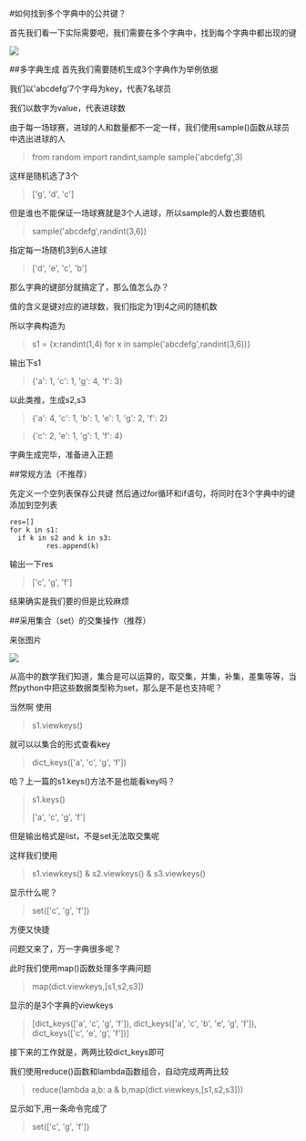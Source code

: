 #如何找到多个字典中的公共键？

首先我们看一下实际需要吧，我们需要在多个字典中，找到每个字典中都出现的键

![](http://i.imgur.com/DDxcjDl.png)

##多字典生成
首先我们需要随机生成3个字典作为举例依据

我们以'abcdefg'7个字母为key，代表7名球员

我们以数字为value，代表进球数

由于每一场球赛，进球的人和数量都不一定一样，我们使用sample()函数从球员中选出进球的人
>from random import randint,sample
>sample('abcdefg',3)

这样是随机选了3个
>['g', 'd', 'c']

但是谁也不能保证一场球赛就是3个人进球，所以sample的人数也要随机
>sample('abcdefg',randint(3,6))  

指定每一场随机3到6人进球
>['d', 'e', 'c', 'b']

那么字典的键部分就搞定了，那么值怎么办？

值的含义是键对应的进球数，我们指定为1到4之间的随机数

所以字典构造为

>s1 = {x:randint(1,4) for x in sample('abcdefg',randint(3,6))}

输出下s1
>{'a': 1, 'c': 1, 'g': 4, 'f': 3}

以此类推，生成s2,s3
>{'a': 4, 'c': 1, 'b': 1, 'e': 1, 'g': 2, 'f': 2}

>{'c': 2, 'e': 1, 'g': 1, 'f': 4}

字典生成完毕，准备进入正题

##常规方法（不推荐）

先定义一个空列表保存公共键
然后通过for循环和if语句，将同时在3个字典中的键添加到空列表

	res=[]
	for k in s1:
      if k in s2 and k in s3:
             res.append(k)

输出一下res

>['c', 'g', 'f']

结果确实是我们要的但是比较麻烦

##采用集合（set）的交集操作（推荐）

来张图片

![](http://i.imgur.com/gQgHQWm.png)

从高中的数学我们知道，集合是可以运算的，取交集，并集，补集，差集等等，当然python中把这些数据类型称为set，那么是不是也支持呢？

当然啊
使用
>s1.viewkeys()

就可以以集合的形式查看key
>dict_keys(['a', 'c', 'g', 'f'])

哈？上一篇的s1.keys()方法不是也能看key吗？
> s1.keys()
> 
>['a', 'c', 'g', 'f']

但是输出格式是list，不是set无法取交集呢

这样我们使用
>s1.viewkeys() & s2.viewkeys() & s3.viewkeys() 

显示什么呢？

>set(['c', 'g', 'f'])

方便又快捷

问题又来了，万一字典很多呢？

此时我们使用map()函数处理多字典问题

>map(dict.viewkeys,[s1,s2,s3])

显示的是3个字典的viewkeys

>[dict_keys(['a', 'c', 'g', 'f']), dict_keys(['a', 'c', 'b', 'e', 'g', 'f']), dict_keys(['c', 'e', 'g', 'f'])]

接下来的工作就是，两两比较dict_keys即可

我们使用reduce()函数和lambda函数组合，自动完成两两比较

>reduce(lambda a,b: a & b,map(dict.viewkeys,[s1,s2,s3]))

显示如下,用一条命令完成了

>set(['c', 'g', 'f'])